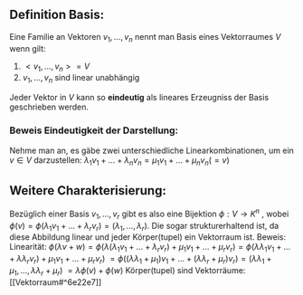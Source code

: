 ## Definition Basis:
Eine Familie an Vektoren $v_1, ..., v_n$ nennt man Basis eines Vektorraumes $V$ wenn gilt:
1. $<v_1, ..., v_n> = V$
2. $v_1, ..., v_n$ sind linear unabhängig

Jeder Vektor in $V$ kann so **eindeutig** als lineares Erzeugniss der Basis geschrieben werden.
### Beweis Eindeutigkeit der Darstellung:
Nehme man an, es gäbe zwei unterschiedliche Linearkombinationen, um ein $v \in V$ darzustellen:
$\lambda_1 v_1 + ... + \lambda_n v_n = \mu_1 v_1 + ... + \mu_n v_n (= v)$ 

## Weitere Charakterisierung:
Bezüglich einer Basis $v_1, ..., v_r$  gibt es also eine Bijektion $\phi: V \rightarrow K^n$ , wobei $\phi(v) = \phi(\lambda_1 v_1 + ... + \lambda_r v_r) = (\lambda_1, ..., \lambda_r)$.
Die sogar strukturerhaltend ist, da diese Abbildung linear und jeder Körper(tupel) ein Vektorraum ist.
Beweis:
	Linearität:
	$\phi(\lambda v + w) = \phi(\lambda (\lambda_1 v_1 + ... + \lambda_r v_r) + \mu_1 v_1 + ... + \mu_r v_r) = \phi(\lambda \lambda_1 v_1 + ... + \lambda \lambda_r v_r) + \mu_1 v_1 + ... + \mu_r v_r)$ 
	$= \phi( (\lambda \lambda_1 + \mu_1) v_1  + ... + (\lambda \lambda_r + \mu_r ) v_r) = (\lambda \lambda_1 + \mu_1, ..., \lambda \lambda_r + \mu_r)$ 
	$= \lambda \phi(v) + \phi(w)$ 
	Körper(tupel) sind Vektorräume:
	[[Vektorraum#^6e22e7]]

